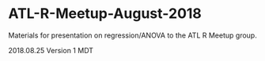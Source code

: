 # ATL-R-Meetup-August-2018
Materials for presentation on regression/ANOVA to the ATL R Meetup group.

2018.08.25
Version 1
MDT
